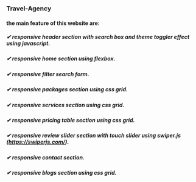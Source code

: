 ### Travel-Agency
#### the main feature of this website are:
##### ✔ responsive header section with search box and theme toggler effect using javascript.
##### ✔ responsive home section using flexbox.
##### ✔ responsive filter search form.
##### ✔ responsive packages section using css grid.
##### ✔ responsive services section using css grid.
##### ✔ responsive pricing table section using css grid.
##### ✔ responsive review slider section with touch slider using swiper.js (https://swiperjs.com/).
##### ✔ responsive contact section.
##### ✔ responsive blogs section using css grid.